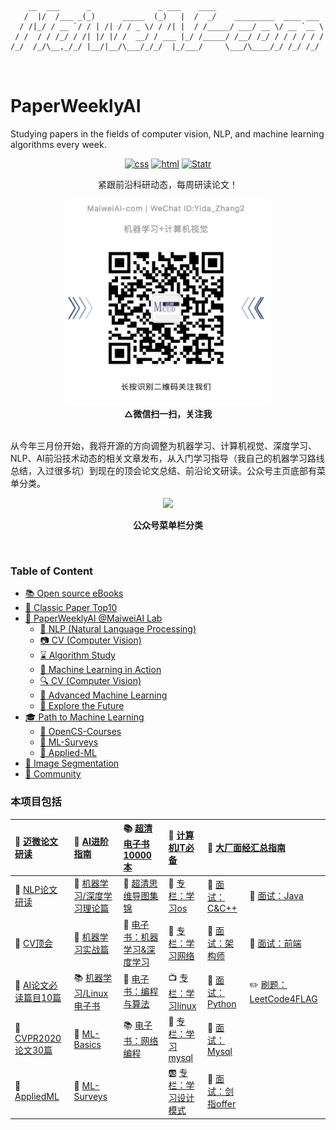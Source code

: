 <div id="outputFigDisplay" class="fig">
    <pre id="taag_output_text" style="left;" class="flag" contenteditable="true">
    <code>
    __  ___      _               _ ___    ____                             
   /  |/  /___ _(_)      _____  (_)   |  /  _/    _________  ____ ___      
  / /|_/ / __ `/ / | /| / / _ \/ / /| |  / /_____/ ___/ __ \/ __ `__ \     
 / /  / / /_/ / /| |/ |/ /  __/ / ___ |_/ /_____/ /__/ /_/ / / / / / /     
/_/  /_/\__,_/_/ |__/|__/\___/_/_/  |_/___/     \___/\____/_/ /_/ /_/      
    </code>
    </pre>
</div>

# PaperWeeklyAI


Studying papers in the fields of computer vision, NLP, and machine learning algorithms every week.


<p align="center">
  <a href="https://charmve.blog.csdn.net/" target="_blank"><img src="https://img.shields.io/badge/blog-Charmve-blue" alt="css"></a>
  <a href="https://charmve.blog.csdn.net/" target="_blank"><img src="https://www.geekxh.com/trending.svg?label=html" alt="html"></a>
  <a href="https://github.com/haizlin/fe-interview/stargazers"><img src="https://img.shields.io/github/stars/geekxh/hello-algorithm.svg" alt="Statr"></a>
</p>
<p align="center">
    紧跟前沿科研动态，每周研读论文！
</p>

<div align=center><img src="../MaiweiAI-com.png" height="330" width="330"></div>

<div align=center size = 3><b>△微信扫一扫，关注我</b></div>
<br>

从今年三月份开始，我将开源的方向调整为机器学习、计算机视觉、深度学习、NLP、AI前沿技术动态的相关文章发布，从入门学习指导（我自己的机器学习路线总结，入过很多坑）到现在的顶会论文总结、前沿论文研读。公众号主页底部有菜单分类。

<div align=center><img src="https://github.com/ChromeWei/PaperWeeklyAI/blob/master/Menu-MaiweiAI.jpg?raw=true" ></div>
  

<p align="center">
    <b>公众号菜单栏分类</b>
</p>

<br>

### Table of Content
- [📚 Open source eBooks](https://github.com/Charmve/PaperWeeklyAI/tree/master/00_GuideBooksPDF(English%2BChinese))
- [📝 Classic Paper Top10](https://github.com/Charmve/PaperWeeklyAI/tree/master/01_AI%E8%AE%BA%E6%96%87%E5%BF%85%E8%AF%BB%E7%AF%87%E7%9B%AE10%E7%AF%87)
- [📡 PaperWeeklyAI @MaiweiAI Lab](https://github.com/Charmve/PaperWeeklyAI/tree/master/03_Maiwei%20AI%20PaperWeekly)
    - [📣 NLP (Natural Language Processing)](#nlp论文研读)
    - [📷 CV (Computer Vision)](#计算机视觉论文)
    - [⌛ Algorithm Study](#机器学习深度学习理论)
    - [🔨 Machine Learning in Action](#机器学习实战篇)
    - [🔍 CV (Computer Vision)](#ai进阶指南)
    - [🔮 Advanced Machine Learning](#ai进阶指南)
    - [🚀 Explore the Future](#迈微ai前沿精选)
- [🎓 Path to Machine Learning]()
    - [🎁 OpenCS-Courses](https://github.com/Charmve/OpenCS-Courses)
    - [👀 ML-Surveys](https://github.com/Charmve/PaperWeeklyAI/tree/master/06_ML-Surveys)
    - [🚀 Applied-ML](https://github.com/Charmve/PaperWeeklyAI/tree/master/04_AppliedML)
- [👻 Image Segmentation](https://github.com/Charmve/PaperWeeklyAI/tree/master/05_Image%20Segmentation)
- [🍮 Community](#-community)

### 本项目包括

<table>
  <thead>
    <tr>
      <th style="text-align: left">👀 <a href="https://github.com/ChromeWei/PaperWeeklyAI">迈微论文研读</a></th>
      <th style="text-align: left">🐒 <a href="https://github.com/ChromeWei/PaperWeeklyAI/tree/master/00_GuideBooksPDF(English%2BChinese)">AI进阶指南</a></th>
      <th style="text-align: left">📚 <a href="https://github.com/ChromeWei/hello-algorithm/tree/master/%E6%B8%85%E6%99%B0%E7%89%88%E7%94%B5%E5%AD%90%E4%B9%A61000%E6%9C%AC">超清电子书10000本</a></th>
      <th style="text-align: left">🐒 <a href="https://github.com/ChromeWei/hello-algorithm/tree/master/%E4%B8%93%E6%A0%8F">计算机IT必备</a></th>
      <th style="text-align: left" colspan="2">🚀 <a href="https://github.com/ChromeWei/hello-algorithm/tree/master/%E5%A4%A7%E5%8E%82%E9%9D%A2%E7%BB%8F%E6%B1%87%E6%80%BB100%E7%AF%87">大厂面经汇总指南</a></th>
      <!--水平跨列的表格-->
    </tr>
  </thead>
  <tbody>
    <tr>
      <td style="text-align: left">🍄 <a href="https://github.com/Charmve/PaperWeeklyAI/tree/master/03_Maiwei%20AI%20PaperWeekly/01_NLP%E8%AE%BA%E6%96%87%E7%A0%94%E8%AF%BB">NLP论文研读</a></td>
      <td style="text-align: left">🌽 <a href="https://github.com/Charmve/PaperWeeklyAI/tree/master/00_GuideBooksPDF(English%2BChinese)">机器学习/深度学习理论篇</a></td>
      <td style="text-align: left">🐒 <a href="https://github.com/Charmve/hello-algorithm/tree/master/%E8%B6%85%E6%B8%85%E6%80%9D%E7%BB%B4%E5%AF%BC%E5%9B%BE100%E5%BC%A0">超清思维导图集锦</a></td>
      <td style="text-align: left">👺 <a href="https://github.com/Charmve/hello-algorithm/tree/master/%E4%B8%93%E6%A0%8F/%E6%93%8D%E4%BD%9C%E7%B3%BB%E7%BB%9F">专栏：学习os</a></td>
      <td style="text-align: left">🍏 <a href="https://github.com/Charmve/hello-algorithm/tree/master/%E5%A4%A7%E5%8E%82%E9%9D%A2%E7%BB%8F%E6%B1%87%E6%80%BB100%E7%AF%87/C%26C%2B%2B">面试：C&amp;C++</a></td>
      <td>🍇 <a href="https://github.com/ChromeWei/hello-algorithm/tree/master/%E5%A4%A7%E5%8E%82%E9%9D%A2%E7%BB%8F%E6%B1%87%E6%80%BB100%E7%AF%87/Java">面试：Java</a></td>
    </tr>
    <tr>
      <td style="text-align: left">🍐 <a href="https://github.com/Charmve/PaperWeeklyAI/tree/master/03_Maiwei%20AI%20PaperWeekly/02_%E8%AE%A1%E7%AE%97%E6%9C%BA%E8%A7%86%E8%A7%89%E8%AE%BA%E6%96%87">CV顶会</a></td>
      <td style="text-align: left">🍉 <a href="https://github.com/Charmve/PaperWeeklyAI/tree/master/04_AppliedML">机器学习实战篇</a></td>
      <td style="text-align: left">👺 <a href="https://github.com/Charmve/PaperWeeklyAI/tree/master/00_GuideBooksPDF(English%2BChinese)">电子书：机器学习&amp;深度学习</a></td>
      <td style="text-align: left">📡 <a href="https://github.com/Charmve/hello-algorithm/tree/master/%E4%B8%93%E6%A0%8F/%E8%AE%A1%E7%AE%97%E6%9C%BA%E7%BD%91%E7%BB%9C">专栏：学习网络</a></td>
      <td style="text-align: left">🍖 <a href="https://github.com/Charmve/hello-algorithm/tree/master/%E5%A4%A7%E5%8E%82%E9%9D%A2%E7%BB%8F%E6%B1%87%E6%80%BB100%E7%AF%87/%E6%9E%B6%E6%9E%84%E5%B8%88">面试：架构师</a></td>
      <td>🍅 <a href="https://github.com/Charmve/hello-algorithm/tree/master/%E5%A4%A7%E5%8E%82%E9%9D%A2%E7%BB%8F%E6%B1%87%E6%80%BB100%E7%AF%87/%E5%89%8D%E7%AB%AF">面试：前端</a></td>
    </tr>
    <tr>
      <td style="text-align: left">📡 <a href="https://github.com/Charmve/PaperWeeklyAI/tree/master/00_GuideBooksPDF(English%2BChinese)/05_AI%E8%AE%BA%E6%96%87%E5%BF%85%E8%AF%BB%E7%AF%87%E7%9B%AE10%E7%AF%87">AI论文必读篇目10篇</a></td>
      <td style="text-align: left">📚 <a href="https://github.com/ChromeWei/PaperWeeklyAI/tree/master/00_GuideBooksPDF(English%2BChinese)">机器学习/Linux电子书</a></td>
      <td style="text-align: left">📝 <a href="https://github.com/Charmve/PaperWeeklyAI/tree/master/00_GuideBooksPDF(English%2BChinese)">电子书：编程与算法</a></td>
      <td style="text-align: left">📺 <a href="https://github.com/ChromeWei/hello-algorithm/tree/master/%E4%B8%93%E6%A0%8F/Linux">专栏：学习linux</a></td>
      <td style="text-align: left">🚀 <a href="https://github.com/ChromeWei/hello-algorithm/tree/master/%E5%A4%A7%E5%8E%82%E9%9D%A2%E7%BB%8F%E6%B1%87%E6%80%BB100%E7%AF%87/Python">面试：Python</a></td>
      <td style="text-align: left">✏️ <a href="https://github.com/Charmve/LeetCode4FLAG">刷题：LeetCode4FLAG</a></td>
    </tr>
    <tr>
      <td style="text-align: left">🎅 <a href="https://github.com/Charmve/PaperWeeklyAI/tree/master/00_GuideBooksPDF(English%2BChinese)/06_CVPR2020%E8%AE%BA%E6%96%8730%E7%AF%87">CVPR2020论文30篇</a></td>
      <td style="text-align: left">🍏 <a href="https://github.com/Charmve/ML-Basics">ML-Basics</a></td>
      <td style="text-align: left">📚 <a href="https://github.com/Charmve/PaperWeeklyAI/tree/master/00_GuideBooksPDF(English%2BChinese)">电子书：网络编程</a></td>
      <td style="text-align: left">🎅 <a href="https://github.com/Charmve/hello-algorithm/tree/master/%E4%B8%93%E6%A0%8F/Mysql">专栏：学习mysql</a></td>
      <td style="text-align: left">🍄 <a href="https://github.com/Charmve/hello-algorithm/tree/master/%E5%A4%A7%E5%8E%82%E9%9D%A2%E7%BB%8F%E6%B1%87%E6%80%BB100%E7%AF%87/Mysql">面试：Mysql</a></td>
      <td> </td>
    </tr>
    <tr>
      <td style="text-align: left">🌽 <a href="https://github.com/Charmve/PaperWeeklyAI/tree/master/04_AppliedML">AppliedML</a></td>
      <td style="text-align: left">🍑 <a href="https://github.com/Charmve/PaperWeeklyAI/tree/master/06_ML-Surveys">ML-Surveys</a></td>
      <td style="text-align: left"> </td>
      <td style="text-align: left">🆎 <a href="https://github.com/Charmve/hello-algorithm/tree/master/%E4%B8%93%E6%A0%8F/%E8%AE%BE%E8%AE%A1%E6%A8%A1%E5%BC%8F">专栏：学习设计模式</a></td>
      <td style="text-align: left">📝 <a href="https://github.com/Charmve/hello-algorithm/tree/master/%E4%B8%93%E6%A0%8F/%E5%89%91%E6%8C%87offer">面试：剑指offer</a></td>
      <td> </td>
    </tr>
  </tbody>
</table>

<br>
